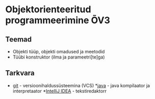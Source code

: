 # Objektorienteeritud programmeerimine &Otilde;V3
## Teemad
* Objekti t&uuml;&uuml;p, objekti omadused ja meetodid
* T&uuml;&uuml;bi konstruktor (ilma ja parameetri[te]ga)
## Tarkvara 
* [git](https://git-scm.com/download/win) - versioonihalduss&uuml;steemina (VCS)
*[java](https://www.oracle.com/technetwork/java/javase/downloads/index.html) - java kompilaator ja interpretaator
*[IntelliJ IDEA](https://www.jetbrains.com/idea/) - tekstiredaktorr